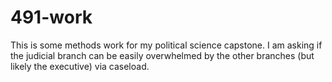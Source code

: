 # 491-work
 
This is some methods work for my political science capstone. I am asking if the judicial branch can be easily overwhelmed by the other branches (but likely the executive) via caseload.